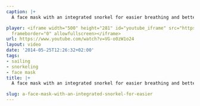 ```yaml
---
caption: |+
  A face mask with an integrated snorkel for easier breathing and better visibility. This looks like it could become standard gear on cruising yachts.

player: <iframe width="500" height="281" id="youtube_iframe" src="https://www.youtube.com/embed/VG-o0zW1o24?feature=oembed&amp;enablejsapi=1&amp;origin=https://safe.txmblr.com&amp;wmode=opaque"
  frameborder="0" allowfullscreen></iframe>
url: https://www.youtube.com/watch?v=VG-o0zW1o24
layout: video
date: '2014-05-25T12:26:32+02:00'
tags:
- sailing
- snorkeling
- face mask
title: |+
  A face mask with an integrated snorkel for easier breathing and better visibility. This looks like it could become standard gear on cruising yachts.

slug: a-face-mask-with-an-integrated-snorkel-for-easier
---
```

